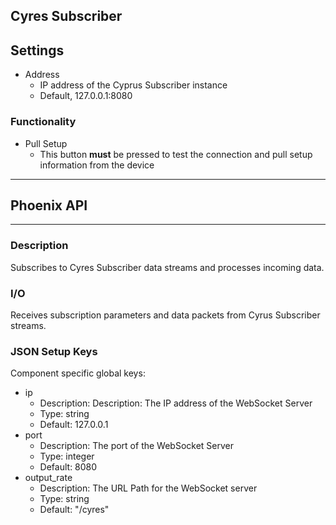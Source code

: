 ## Cyres Subscriber
## Settings
- Address
  - IP address of the Cyprus Subscriber instance
  - Default, 127.0.0.1:8080

### Functionality
- Pull Setup
  - This button **must** be pressed to test the connection and pull setup information from the device
___
## Phoenix API
___
### Description

Subscribes to Cyres Subscriber data streams and processes incoming data.

### I/O

Receives subscription parameters and data packets from Cyrus Subscriber streams.

### JSON Setup Keys

Component specific global keys:
- ip
  - Description: Description: The IP address of the WebSocket Server
  - Type: string
  - Default: 127.0.0.1
- port
  - Description: The port of the WebSocket Server
  - Type: integer
  - Default: 8080
- output_rate
  - Description: The URL Path for the WebSocket server
  - Type: string
  - Default: "/cyres"